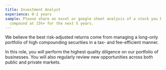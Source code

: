 ```yaml
---
title: Investment Analyst
experience: 0-2 years
sample: Please share an excel or google sheet analysis of a stock you believe will
  compound at 15%+ for the next 5 years.
---
```


We believe the best risk-adjusted returns come from managing a long-only portfolio of high compounding securities in a tax- and fee-efficient manner.

In this role, you will perform the highest quality diligence on our portfolio of businesses. You will also regularly review new opportunities across both public and private markets. 
